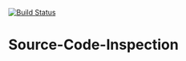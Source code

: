 [![Build Status](https://travis-ci.org/gmfcMack/Source-Code-Inspection.svg)](https://travis-ci.org/gmfcMack/Source-Code-Inspection)


Source-Code-Inspection
======================
